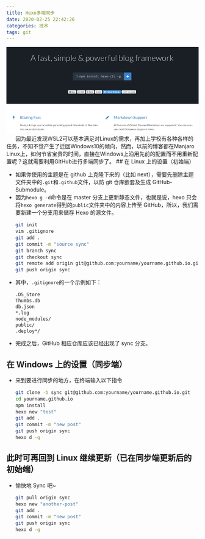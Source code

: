 ```yaml
---
title: Hexo多端同步
date: 2020-02-25 22:42:26
categories: 技术
tags: git
---
```


<img src="hexo-sync/hexo-page.png" width="900px">
&#160;&#160;&#160;&#160;&#160;&#160;因为最近发现WSL2可以基本满足对Linux的需求，再加上学校有各种各样的任务，不知不觉产生了迁回Windows10的倾向，然而，以前的博客都在Manjaro Linux上，如何节省宝贵的时间，直接在Windows上沿用先前的配置而不用重新配置呢？这就需要利用GitHub进行多端同步了。
<!--more-->
## 在 Linux 上的设置（初始端）

- 如果你使用的主题是在 github 上克隆下来的（比如 next），需要先删除主题文件夹中的`.git`和`.github`文件，以防 git 仓库嵌套及生成 GitHub-Submodule。
- 因为`hexo g -d`命令是在 master 分支上更新静态文件，也就是说，hexo 只会将`hexo generate`得到的`public`文件夹中的内容上传至 GitHub，所以，我们需要新建一个分支用来储存 Hexo 的源文件。
  ```sh
  git init
  vim .gitignore
  git add .
  git commit -m "source sync"
  git branch sync
  git checkout sync
  git remote add origin git@github.com:yourname/yourname.github.io.git
  git push origin sync
  ```
- 其中，`.gitignore`的一个示例如下：
  ```.gitignore
  .DS_Store
  Thumbs.db
  db.json
  *.log
  node_modules/
  public/
  .deploy*/
  ```
- 完成之后，GitHub 相应仓库应该已经出现了 sync 分支。

## 在 Windows 上的设置（同步端）

- 来到要进行同步的地方，在终端输入以下指令
  ```sh
  git clone -b sync git@github.com:yourname/yourname.github.io.git
  cd yourname.github.io
  npm install
  hexo new "test"
  git add .
  git commit -m "new post"
  git push origin sync
  hexo d -g
  ```

## 此时可再回到 Linux 继续更新（已在同步端更新后的初始端）

- 愉快地 Sync 吧~
  ```sh
  git pull origin sync
  hexo new "another-post"
  git add .
  git commit -m "new post"
  git push origin sync
  hexo d -g
  ```

